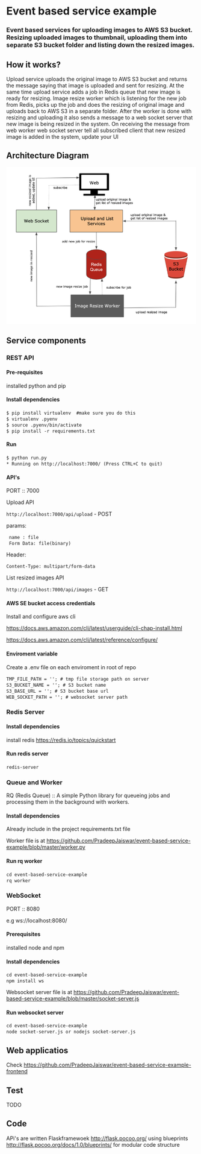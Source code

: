 # Event based service example

### Event based services for uploading images to AWS S3 bucket. Resizing uploaded images to thumbnail, uploading them into separate S3 bucket folder and listing down the resized images.

## How it works?

Upload service uploads the original image to AWS S3 bucket and returns the message saying that image is uploaded and sent for resizing. At the same time upload service adds a job in Redis queue that new image is ready for resizing. Image resize worker which is listening for the new job from Redis, picks up the job and does the resizing of original image and uploads back to AWS S3 in a separate folder. After the worker is done with resizing and uploading it also sends a message to a web socket server that new image is being resized in the system. On receiving the message from web worker web socket server tell all subscribed client that new resized image is added in the system, update your UI

## Architecture Diagram
![architecture-diagram](https://raw.githubusercontent.com/PradeepJaiswar/event-based-service-example/master/architecture-diagram.png)

## Service components

### REST API

#### Pre-requisites
installed python and pip

#### Install dependencies

```
$ pip install virtualenv  #make sure you do this
$ virtualenv .pyenv
$ source .pyenv/bin/activate
$ pip install -r requirements.txt
```

#### Run

```
$ python run.py
* Running on http://localhost:7000/ (Press CTRL+C to quit)
```
#### API's

PORT :: 7000

Upload API 

`http://localhost:7000/api/upload` - POST

params:
```
 name : file
 Form Data: file(binary)
```
Header:
```
Content-Type: multipart/form-data
```
List resized images API

`http://localhost:7000/api/images` - GET 

#### AWS SE bucket access credentials

Install and configure aws cli

https://docs.aws.amazon.com/cli/latest/userguide/cli-chap-install.html

https://docs.aws.amazon.com/cli/latest/reference/configure/

#### Enviroment variable

Create a .env file on each enviroment in root of repo
```
TMP_FILE_PATH = ''; # tmp file storage path on server
S3_BUCKET_NAME = ''; # S3 bucket name
S3_BASE_URL = ''; # S3 bucket base url 
WEB_SOCKET_PATH = ''; # websocket server path
```


### Redis Server 

#### Install dependencies

install redis https://redis.io/topics/quickstart

#### Run redis server
```
redis-server
```

### Queue and Worker
RQ (Redis Queue) :: A simple Python library for queueing jobs and processing them in the background with workers. 

#### Install dependencies

Already include in the project requirements.txt file

Worker file is at https://github.com/PradeepJaiswar/event-based-service-example/blob/master/worker.py

#### Run rq worker

```
cd event-based-service-example
rq worker
```
### WebSocket
PORT :: 8080

e.g ws://localhost:8080/

#### Prerequisites
installed node and npm

#### Install dependencies
```
cd event-based-service-example
npm install ws
```
Websocket server file is at https://github.com/PradeepJaiswar/event-based-service-example/blob/master/socket-server.js

#### Run websocket server

```
cd event-based-service-example
node socket-server.js or nodejs socket-server.js
```

## Web applicatios

Check https://github.com/PradeepJaiswar/event-based-service-example-frontend

## Test 

TODO

## Code 

APi's are written Flaskframewoek http://flask.pocoo.org/ using blueprints http://flask.pocoo.org/docs/1.0/blueprints/ for modular code structure






